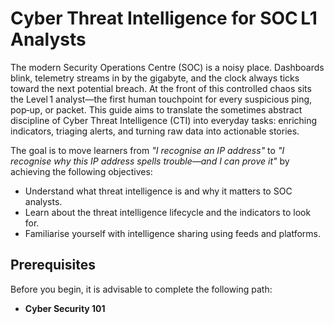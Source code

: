 # Cyber Threat Intelligence for SOC L1 Analysts

The modern Security Operations Centre (SOC) is a noisy place. Dashboards blink, telemetry streams in by the gigabyte, and the clock always ticks toward the next potential breach. At the front of this controlled chaos sits the Level 1 analyst—the first human touchpoint for every suspicious ping, pop‑up, or packet. This guide aims to translate the sometimes abstract discipline of Cyber Threat Intelligence (CTI) into everyday tasks: enriching indicators, triaging alerts, and turning raw data into actionable stories.

The goal is to move learners from _"I recognise an IP address"_ to _"I recognise why this IP address spells trouble—and I can prove it"_ by achieving the following objectives:

- Understand what threat intelligence is and why it matters to SOC analysts.
- Learn about the threat intelligence lifecycle and the indicators to look for.
- Familiarise yourself with intelligence sharing using feeds and platforms.

## Prerequisites

Before you begin, it is advisable to complete the following path:

- **Cyber Security 101**